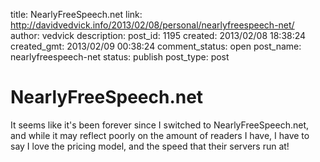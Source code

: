 title: NearlyFreeSpeech.net
link: http://davidvedvick.info/2013/02/08/personal/nearlyfreespeech-net/
author: vedvick
description: 
post_id: 1195
created: 2013/02/08 18:38:24
created_gmt: 2013/02/09 00:38:24
comment_status: open
post_name: nearlyfreespeech-net
status: publish
post_type: post

# NearlyFreeSpeech.net

It seems like it's been forever since I switched to NearlyFreeSpeech.net, and while it may reflect poorly on the amount of readers I have, I have to say I love the pricing model, and the speed that their servers run at!